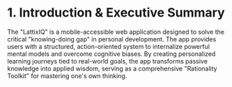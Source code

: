 # 1. **Introduction & Executive Summary**

The "LattixIQ" is a mobile-accessible web application designed to solve the critical "knowing-doing gap" in personal development. The app provides users with a structured, action-oriented system to internalize powerful mental models and overcome cognitive biases. By creating personalized learning journeys tied to real-world goals, the app transforms passive knowledge into applied wisdom, serving as a comprehensive "Rationality Toolkit" for mastering one's own thinking.
